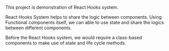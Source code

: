This project is demonstration of React Hooks system.

React Hooks System helps to share the logic between components. Using Functional components itself, we can able to use state and share the logics between different components.

Before the React Hooks system, we would require a class-based components to make use of state and life cycle methods.
